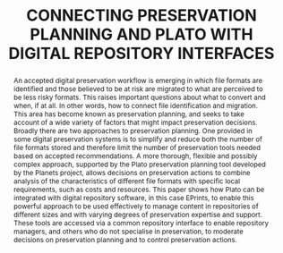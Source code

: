 ---
abstract: 'An accepted digital preservation workflow is emerging in

  which file formats are identified and those believed to be

  at risk are migrated to what are perceived to be less risky

  formats. This raises important questions about what to

  convert and when, if at all. In other words, how to connect

  file identification and migration. This area has become

  known as preservation planning, and seeks to take

  account of a wide variety of factors that might impact

  preservation decisions. Broadly there are two approaches

  to preservation planning. One provided in some digital

  preservation systems is to simplify and reduce both the

  number of file formats stored and therefore limit the number

  of preservation tools needed based on accepted recommendations.

  A more thorough, flexible and possibly

  complex approach, supported by the Plato preservation

  planning tool developed by the Planets project, allows decisions

  on preservation actions to combine analysis of the

  characteristics of different file formats with specific local

  requirements, such as costs and resources. This paper

  shows how Plato can be integrated with digital repository

  software, in this case EPrints, to enable this powerful approach

  to be used effectively to manage content in repositories

  of different sizes and with varying degrees of preservation

  expertise and support. These tools are accessed via

  a common repository interface to enable repository managers,

  and others who do not specialise in preservation, to

  moderate decisions on preservation planning and to control

  preservation actions.'
creators:
- Hitchcock, Steve
- Rauber, Andreas
- Kulovits, Hannes
- Tarrant, David
- Carr, Les
date: null
document_url: https://services.phaidra.univie.ac.at/api/object/o:185510/download
grand_parent: iPRES
institutions: []
keywords: []
landing_page_url: https://phaidra.univie.ac.at/o:185510
language: eng
layout: publication
license: CC BY-SA 2.0 AT
notes_url: null
parent: iPRES 2010
publication_type: paper
size: 745335
slides_url: null
source_name: iPRES
stream_url: null
title: CONNECTING PRESERVATION PLANNING AND PLATO WITH  DIGITAL REPOSITORY INTERFACES
year: 2010
---